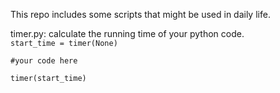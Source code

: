 This repo includes some scripts that might be used in daily life.


timer.py:
calculate the running time of your python code.
<code>
  start_time = timer(None)  
  #your code here  
  timer(start_time)  
<code/>
